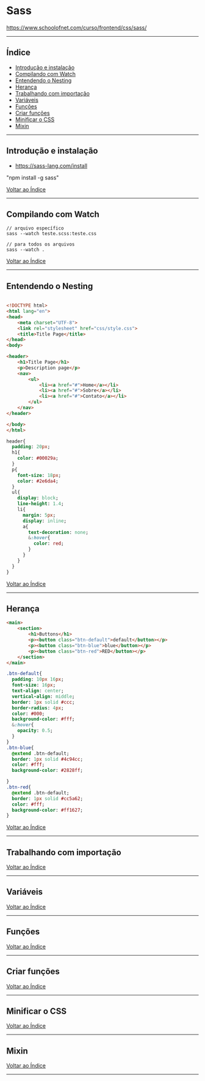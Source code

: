 # Sass

https://www.schoolofnet.com/curso/frontend/css/sass/

---

## <a name="indice">Índice</a>

- [Introdução e instalação](#parte1)   
- [Compilando com Watch](#parte2)   
- [Entendendo o Nesting](#parte3)   
- [Herança](#parte4)   
- [Trabalhando com importação](#parte5)   
- [Variáveis](#parte6)   
- [Funções](#parte7)   
- [Criar funções](#parte8)   
- [Minificar o CSS](#parte9)   
- [Mixin](#parte10)   


---

## <a name="parte1">Introdução e instalação</a>

- https://sass-lang.com/install

"npm install -g sass"

[Voltar ao Índice](#indice)

---


## <a name="parte2">Compilando com Watch</a>

```
// arquivo específico
sass --watch teste.scss:teste.css

// para todos os arquivos
sass --watch . 
```




[Voltar ao Índice](#indice)

---


## <a name="parte3">Entendendo o Nesting</a>

```html

<!DOCTYPE html>
<html lang="en">
<head>
    <meta charset="UTF-8">
    <link rel="stylesheet" href="css/style.css">
    <title>Title Page</title>
</head>
<body>

<header>
    <h1>Title Page</h1>
    <p>Description page</p>
    <nav>
        <ul>
            <li><a href="#">Home</a></li>
            <li><a href="#">Sobre</a></li>
            <li><a href="#">Contato</a></li>
        </ul>
    </nav>
</header>

</body>
</html>

```

```sass
header{
  padding: 20px;
  h1{
    color: #00029a;
  }
  p{
    font-size: 18px;
    color: #2e6da4;
  }
  ul{
    display: block;
    line-height: 1.4;
    li{
      margin: 5px;
      display: inline;
      a{
        text-decoration: none;
        &:hover{
          color: red;
        }
      }
    }
  }
}
```

[Voltar ao Índice](#indice)

---


## <a name="parte4">Herança</a>

```html
<main>
    <section>
        <h1>Buttons</h1>
        <p><button class="btn-default">default</button></p>
        <p><button class="btn-blue">blue</button></p>
        <p><button class="btn-red">RED</button></p>
    </section>
</main>
```

```sass
.btn-default{
  padding: 10px 16px;
  font-size: 16px;
  text-align: center;
  vertical-align: middle;
  border: 1px solid #ccc;
  border-radius: 4px;
  color: #000;
  background-color: #fff;
  &:hover{
    opacity: 0.5;
  }
}
.btn-blue{
  @extend .btn-default;
  border: 1px solid #4c94cc;
  color: #fff;
  background-color: #2828ff;

}
.btn-red{
  @extend .btn-default;
  border: 1px solid #cc5a62;
  color: #fff;
  background-color: #ff1627;
}
```

[Voltar ao Índice](#indice)

---


## <a name="parte5">Trabalhando com importação</a>


[Voltar ao Índice](#indice)

---


## <a name="parte6">Variáveis</a>


[Voltar ao Índice](#indice)

---


## <a name="parte7">Funções</a>


[Voltar ao Índice](#indice)

---


## <a name="parte8">Criar funções</a>


[Voltar ao Índice](#indice)

---


## <a name="parte9">Minificar o CSS</a>


[Voltar ao Índice](#indice)

---


## <a name="parte10">Mixin</a>


[Voltar ao Índice](#indice)

---

